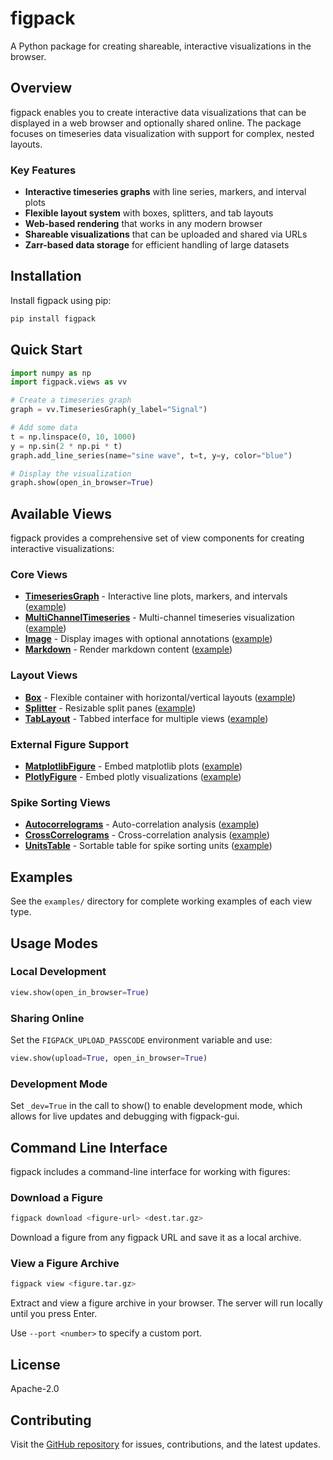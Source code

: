 # figpack

A Python package for creating shareable, interactive visualizations in the browser.

## Overview

figpack enables you to create interactive data visualizations that can be displayed in a web browser and optionally shared online. The package focuses on timeseries data visualization with support for complex, nested layouts.

### Key Features

- **Interactive timeseries graphs** with line series, markers, and interval plots
- **Flexible layout system** with boxes, splitters, and tab layouts
- **Web-based rendering** that works in any modern browser
- **Shareable visualizations** that can be uploaded and shared via URLs
- **Zarr-based data storage** for efficient handling of large datasets

## Installation

Install figpack using pip:

```bash
pip install figpack
```

## Quick Start

```python
import numpy as np
import figpack.views as vv

# Create a timeseries graph
graph = vv.TimeseriesGraph(y_label="Signal")

# Add some data
t = np.linspace(0, 10, 1000)
y = np.sin(2 * np.pi * t)
graph.add_line_series(name="sine wave", t=t, y=y, color="blue")

# Display the visualization
graph.show(open_in_browser=True)
```

## Available Views

figpack provides a comprehensive set of view components for creating interactive visualizations:

### Core Views

- **[TimeseriesGraph](docs/timeseries-graph.md)** - Interactive line plots, markers, and intervals ([example](examples/example_timeseries_graph.py))
- **[MultiChannelTimeseries](docs/multichannel-timeseries.md)** - Multi-channel timeseries visualization ([example](examples/example_multichannel_timeseries.py))
- **[Image](docs/image.md)** - Display images with optional annotations ([example](examples/example_image.py))
- **[Markdown](docs/markdown.md)** - Render markdown content ([example](examples/example_markdown.py))

### Layout Views

- **[Box](docs/box.md)** - Flexible container with horizontal/vertical layouts ([example](examples/example_box.py))
- **[Splitter](docs/splitter.md)** - Resizable split panes ([example](examples/example_splitter.py))
- **[TabLayout](docs/tab-layout.md)** - Tabbed interface for multiple views ([example](examples/example_tablayout.py))

### External Figure Support

- **[MatplotlibFigure](docs/matplotlib-figure.md)** - Embed matplotlib plots ([example](examples/example_matplotlib.py))
- **[PlotlyFigure](docs/plotly-figure.md)** - Embed plotly visualizations ([example](examples/example_plotly.py))

### Spike Sorting Views

- **[Autocorrelograms](docs/autocorrelograms.md)** - Auto-correlation analysis ([example](examples/example_autocorrelograms.py))
- **[CrossCorrelograms](docs/cross-correlograms.md)** - Cross-correlation analysis ([example](examples/example_cross_correlograms.py))
- **[UnitsTable](docs/units-table.md)** - Sortable table for spike sorting units ([example](examples/example_units_table.py))

## Examples

See the `examples/` directory for complete working examples of each view type.

## Usage Modes

### Local Development

```python
view.show(open_in_browser=True)
```

### Sharing Online

Set the `FIGPACK_UPLOAD_PASSCODE` environment variable and use:

```python
view.show(upload=True, open_in_browser=True)
```

### Development Mode

Set `_dev=True` in the call to show() to enable development mode, which allows for live updates and debugging with figpack-gui.

## Command Line Interface

figpack includes a command-line interface for working with figures:

### Download a Figure

```bash
figpack download <figure-url> <dest.tar.gz>
```

Download a figure from any figpack URL and save it as a local archive.

### View a Figure Archive

```bash
figpack view <figure.tar.gz>
```

Extract and view a figure archive in your browser. The server will run locally until you press Enter.

Use `--port <number>` to specify a custom port.

## License

Apache-2.0

## Contributing

Visit the [GitHub repository](https://github.com/magland/figpack) for issues, contributions, and the latest updates.
